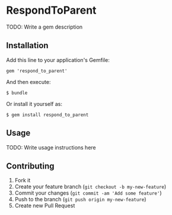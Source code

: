 # RespondToParent

TODO: Write a gem description

## Installation

Add this line to your application's Gemfile:

    gem 'respond_to_parent'

And then execute:

    $ bundle

Or install it yourself as:

    $ gem install respond_to_parent

## Usage

TODO: Write usage instructions here

## Contributing

1. Fork it
2. Create your feature branch (`git checkout -b my-new-feature`)
3. Commit your changes (`git commit -am 'Add some feature'`)
4. Push to the branch (`git push origin my-new-feature`)
5. Create new Pull Request
